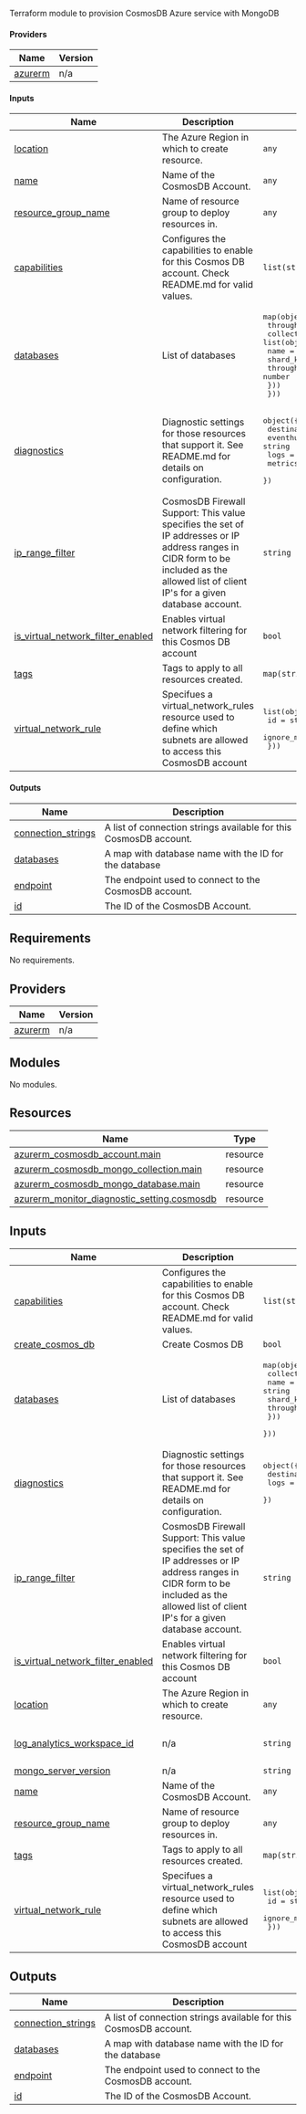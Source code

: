 <!-- BEGIN_TF_DOCS -->
Terraform module to provision CosmosDB Azure service with MongoDB

#### Providers

| Name | Version |
|------|---------|
| <a name="provider_azurerm"></a> [azurerm](#provider_azurerm) | n/a |

#### Inputs

| Name | Description | Type | Default |
|------|-------------|------|---------|
| <a name="input_location"></a> [location](#input_location) | The Azure Region in which to create resource. | `any` | n/a |
| <a name="input_name"></a> [name](#input_name) | Name of the CosmosDB Account. | `any` | n/a |
| <a name="input_resource_group_name"></a> [resource_group_name](#input_resource_group_name) | Name of resource group to deploy resources in. | `any` | n/a |
| <a name="input_capabilities"></a> [capabilities](#input_capabilities) | Configures the capabilities to enable for this Cosmos DB account. Check README.md for valid values. | `list(string)` | `null` |
| <a name="input_databases"></a> [databases](#input_databases) | List of databases | <pre>map(object({<br>    throughput = number<br>    collections = list(object({<br>      name       = string<br>      shard_key  = string<br>      throughput = number<br>    }))<br>  }))</pre> | `{}` |
| <a name="input_diagnostics"></a> [diagnostics](#input_diagnostics) | Diagnostic settings for those resources that support it. See README.md for details on configuration. | <pre>object({<br>    destination   = string<br>    eventhub_name = string<br>    logs          = list(string)<br>    metrics       = list(string)<br>  })</pre> | `null` |
| <a name="input_ip_range_filter"></a> [ip_range_filter](#input_ip_range_filter) | CosmosDB Firewall Support: This value specifies the set of IP addresses or IP address ranges in CIDR form to be included as the allowed list of client IP's for a given database account. | `string` | `null` |
| <a name="input_is_virtual_network_filter_enabled"></a> [is_virtual_network_filter_enabled](#input_is_virtual_network_filter_enabled) | Enables virtual network filtering for this Cosmos DB account | `bool` | `false` |
| <a name="input_tags"></a> [tags](#input_tags) | Tags to apply to all resources created. | `map(string)` | `{}` |
| <a name="input_virtual_network_rule"></a> [virtual_network_rule](#input_virtual_network_rule) | Specifues a virtual_network_rules resource used to define which subnets are allowed to access this CosmosDB account | <pre>list(object({<br>    id                                   = string,<br>    ignore_missing_vnet_service_endpoint = bool<br>  }))</pre> | `null` |

#### Outputs

| Name | Description |
|------|-------------|
| <a name="output_connection_strings"></a> [connection_strings](#output_connection_strings) | A list of connection strings available for this CosmosDB account. |
| <a name="output_databases"></a> [databases](#output_databases) | A map with database name with the ID for the database |
| <a name="output_endpoint"></a> [endpoint](#output_endpoint) | The endpoint used to connect to the CosmosDB account. |
| <a name="output_id"></a> [id](#output_id) | The ID of the CosmosDB Account. |

<!-- END_TF_DOCS -->
<!-- BEGINNING OF PRE-COMMIT-TERRAFORM DOCS HOOK -->
## Requirements

No requirements.

## Providers

| Name | Version |
|------|---------|
| <a name="provider_azurerm"></a> [azurerm](#provider\_azurerm) | n/a |

## Modules

No modules.

## Resources

| Name | Type |
|------|------|
| [azurerm_cosmosdb_account.main](https://registry.terraform.io/providers/hashicorp/azurerm/latest/docs/resources/cosmosdb_account) | resource |
| [azurerm_cosmosdb_mongo_collection.main](https://registry.terraform.io/providers/hashicorp/azurerm/latest/docs/resources/cosmosdb_mongo_collection) | resource |
| [azurerm_cosmosdb_mongo_database.main](https://registry.terraform.io/providers/hashicorp/azurerm/latest/docs/resources/cosmosdb_mongo_database) | resource |
| [azurerm_monitor_diagnostic_setting.cosmosdb](https://registry.terraform.io/providers/hashicorp/azurerm/latest/docs/resources/monitor_diagnostic_setting) | resource |

## Inputs

| Name | Description | Type | Default | Required |
|------|-------------|------|---------|:--------:|
| <a name="input_capabilities"></a> [capabilities](#input\_capabilities) | Configures the capabilities to enable for this Cosmos DB account. Check README.md for valid values. | `list(string)` | `null` | no |
| <a name="input_create_cosmos_db"></a> [create\_cosmos\_db](#input\_create\_cosmos\_db) | Create Cosmos DB | `bool` | `true` | no |
| <a name="input_databases"></a> [databases](#input\_databases) | List of databases | <pre>map(object({<br>    collections = list(object({<br>      name       = string<br>      shard_key  = string<br>      throughput = number<br>    }))<br>  }))</pre> | `{}` | no |
| <a name="input_diagnostics"></a> [diagnostics](#input\_diagnostics) | Diagnostic settings for those resources that support it. See README.md for details on configuration. | <pre>object({<br>    destination = string<br>    logs        = list(string)<br>  })</pre> | `null` | no |
| <a name="input_ip_range_filter"></a> [ip\_range\_filter](#input\_ip\_range\_filter) | CosmosDB Firewall Support: This value specifies the set of IP addresses or IP address ranges in CIDR form to be included as the allowed list of client IP's for a given database account. | `string` | `null` | no |
| <a name="input_is_virtual_network_filter_enabled"></a> [is\_virtual\_network\_filter\_enabled](#input\_is\_virtual\_network\_filter\_enabled) | Enables virtual network filtering for this Cosmos DB account | `bool` | `false` | no |
| <a name="input_location"></a> [location](#input\_location) | The Azure Region in which to create resource. | `any` | n/a | yes |
| <a name="input_log_analytics_workspace_id"></a> [log\_analytics\_workspace\_id](#input\_log\_analytics\_workspace\_id) | n/a | `string` | `"/subscriptions/0e4024d6-f954-443d-9342-7b40c50c5bb5/resourcegroups/rg-rnd-uis-shared-eastus-1/providers/microsoft.operationalinsights/workspaces/log-rnd-uis-shared-eastus-1"` | no |
| <a name="input_mongo_server_version"></a> [mongo\_server\_version](#input\_mongo\_server\_version) | n/a | `string` | `"3.2"` | no |
| <a name="input_name"></a> [name](#input\_name) | Name of the CosmosDB Account. | `any` | n/a | yes |
| <a name="input_resource_group_name"></a> [resource\_group\_name](#input\_resource\_group\_name) | Name of resource group to deploy resources in. | `any` | n/a | yes |
| <a name="input_tags"></a> [tags](#input\_tags) | Tags to apply to all resources created. | `map(string)` | `{}` | no |
| <a name="input_virtual_network_rule"></a> [virtual\_network\_rule](#input\_virtual\_network\_rule) | Specifues a virtual\_network\_rules resource used to define which subnets are allowed to access this CosmosDB account | <pre>list(object({<br>    id                                   = string,<br>    ignore_missing_vnet_service_endpoint = bool<br>  }))</pre> | `null` | no |

## Outputs

| Name | Description |
|------|-------------|
| <a name="output_connection_strings"></a> [connection\_strings](#output\_connection\_strings) | A list of connection strings available for this CosmosDB account. |
| <a name="output_databases"></a> [databases](#output\_databases) | A map with database name with the ID for the database |
| <a name="output_endpoint"></a> [endpoint](#output\_endpoint) | The endpoint used to connect to the CosmosDB account. |
| <a name="output_id"></a> [id](#output\_id) | The ID of the CosmosDB Account. |
<!-- END OF PRE-COMMIT-TERRAFORM DOCS HOOK -->

